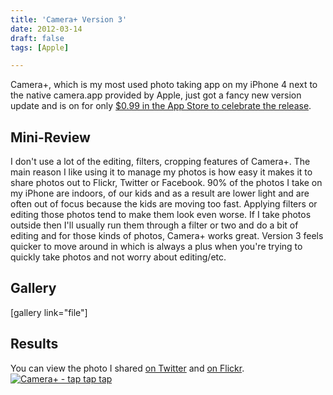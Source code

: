 ```yaml
---
title: 'Camera+ Version 3'
date: 2012-03-14
draft: false
tags: [Apple]

---
```


Camera+, which is my most used photo taking app on my iPhone 4 next to the native camera.app provided by Apple, just got a fancy new version update and is on for only [$0.99 in the App Store to celebrate the release](http://click.linksynergy.com/fs-bin/stat?id=6PFrOqNV4B8&offerid=146261&type=3&subid=0&tmpid=1826&RD_PARM1=http%253A%252F%252Fitunes.apple.com%252Fca%252Fapp%252Fcamera%252B%252Fid329670577%253Fmt%253D8%2526uo%253D4%2526partnerId%253D30).

Mini-Review
-----------

I don't use a lot of the editing, filters, cropping features of Camera+. The main reason I like using it to manage my photos is how easy it makes it to share photos out to Flickr, Twitter or Facebook. 90% of the photos I take on my iPhone are indoors, of our kids and as a result are lower light and are often out of focus because the kids are moving too fast. Applying filters or editing those photos tend to make them look even worse. If I take photos outside then I'll usually run them through a filter or two and do a bit of editing and for those kinds of photos, Camera+ works great. Version 3 feels quicker to move around in which is always a plus when you're trying to quickly take photos and not worry about editing/etc.

Gallery
-------

\[gallery link="file"\]

Results
-------

You can view the photo I shared [on Twitter](https://twitter.com/#!/ichris/status/179970195023077376) and [on Flickr](http://www.flickr.com/photos/lemon/6836247712/). [![Camera+ - tap tap tap](http://r.mzstatic.com/images/web/linkmaker/badge_appstore-lrg.gif)](http://click.linksynergy.com/fs-bin/stat?id=6PFrOqNV4B8&offerid=146261&type=3&subid=0&tmpid=1826&RD_PARM1=http%253A%252F%252Fitunes.apple.com%252Fca%252Fapp%252Fcamera%252B%252Fid329670577%253Fmt%253D8%2526uo%253D4%2526partnerId%253D30)
